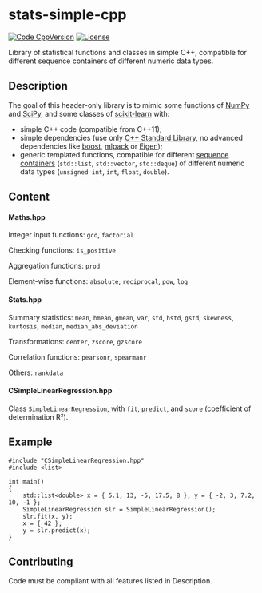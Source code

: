 # stats-simple-cpp

[![Code CppVersion](https://img.shields.io/badge/C++-11+-blue)](https://img.shields.io/badge/C++-11+-blue)
[![License](https://img.shields.io/badge/licence-BSD--3--Clause-green)](https://img.shields.io/badge/license-BSD--3--Clause-green)

Library of statistical functions and classes in simple C++,
compatible for different sequence containers of different numeric data types.

## Description

The goal of this header-only library is to mimic some functions of 
[NumPy](https://github.com/numpy/numpy) and
[SciPy](https://github.com/scipy/scipy), and some classes of
[scikit-learn](https://github.com/scikit-learn/scikit-learn) with:
- simple C++ code (compatible from C++11);
- simple dependencies (use only [C++ Standard Library](https://en.cppreference.com/w/cpp/header),
no advanced dependencies like [boost](https://github.com/boostorg/boost),
[mlpack](https://github.com/mlpack/mlpack)
or [Eigen](https://gitlab.com/libeigen/eigen));
- generic templated functions, compatible for different
[sequence containers](https://en.cppreference.com/w/cpp/named_req/SequenceContainer)
(`std::list`, `std::vector`, `std::deque`) 
of different numeric data types (`unsigned int`, `int`, `float`, `double`).

## Content

#### Maths.hpp

Integer input functions: `gcd`, `factorial`

Checking functions: `is_positive`

Aggregation functions: `prod`

Element-wise functions: `absolute`, `reciprocal`, `pow`, `log`

#### Stats.hpp

Summary statistics: `mean`, `hmean`, `gmean`, `var`, `std`, `hstd`, `gstd`,
`skewness`, `kurtosis`,
`median`, `median_abs_deviation`

Transformations: `center`, `zscore`, `gzscore`

Correlation functions: `pearsonr`, `spearmanr`

Others: `rankdata`

#### CSimpleLinearRegression.hpp

Class `SimpleLinearRegression`, with `fit`, `predict`, and `score`
(coefficient of determination R²).


## Example

```
#include "CSimpleLinearRegression.hpp"
#include <list>

int main()
{
	std::list<double> x = { 5.1, 13, -5, 17.5, 8 }, y = { -2, 3, 7.2, 10, -1 };
	SimpleLinearRegression slr = SimpleLinearRegression();
	slr.fit(x, y);
	x = { 42 };
	y = slr.predict(x);
}
```

## Contributing

Code must be compliant with all features listed in Description.
